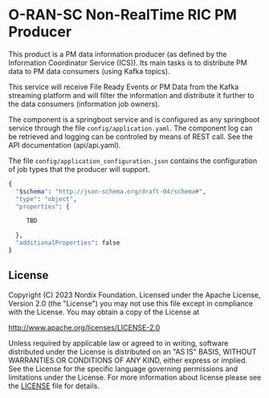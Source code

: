 # O-RAN-SC Non-RealTime RIC PM Producer


This product is a PM data information producer (as defined by the Information Coordinator Service (ICS)). Its main tasks is to distribute PM data to PM data consumers (using Kafka topics).

This service will receive File Ready Events or PM Data from the Kafka streaming platform and will filter the information and distribute it further to the data consumers (information job owners).

The component is a springboot service and is configured as any springboot service through the file `config/application.yaml`. The component log can be retrieved and logging can be controled by means of REST call. See the API documentation (api/api.yaml).

The file `config/application_configuration.json` contains the configuration of job types that the producer will support.



```sh
{
  "$schema": "http://json-schema.org/draft-04/schema#",
  "type": "object",
  "properties": {

     TBD

  },
  "additionalProperties": false
}
```


## License

Copyright (C) 2023 Nordix Foundation. Licensed under the Apache License, Version 2.0 (the "License") you may not use this file except in compliance with the License. You may obtain a copy of the License at

http://www.apache.org/licenses/LICENSE-2.0

Unless required by applicable law or agreed to in writing, software distributed under the License is distributed on an "AS IS" BASIS, WITHOUT WARRANTIES OR CONDITIONS OF ANY KIND, either express or implied. See the License for the specific language governing permissions and limitations under the License.
For more information about license please see the [LICENSE](LICENSE.txt) file for details.
